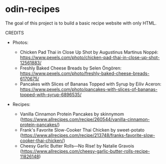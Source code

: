 # odin-recipes

The goal of this project is to build a basic recipe website with only HTML.

CREDITS

- Photos:
    - Chicken Pad Thai in Close Up Shot by Augustinus Martinus Noppé: https://www.pexels.com/photo/chicken-pad-thai-in-close-up-shot-12561883/
    - Freshly Baked Cheese Breads by Selen Öngören: https://www.pexels.com/photo/freshly-baked-cheese-breads-6170675/
    - Pancakes with Slices of Bananas Topped with Syrup by Eiliv Aceron: https://www.pexels.com/photo/pancakes-with-slices-of-bananas-topped-with-syrup-6896535/

- Recipes:
    - Vanilla Cinnamon Protein Pancakes by skinnymom (https://www.allrecipes.com/recipe/260544/vanilla-cinnamon-protein-pancakes/)
    - Frank's Favorite Slow-Cooker Thai Chicken by sweet-potato (https://www.allrecipes.com/recipe/213748/franks-favorite-slow-cooker-thai-chicken/)
    - Cheesy Garlic Butter Rolls—No Rise! by Natalie Gravois (https://www.allrecipes.com/cheesy-garlic-butter-rolls-recipe-11826148)